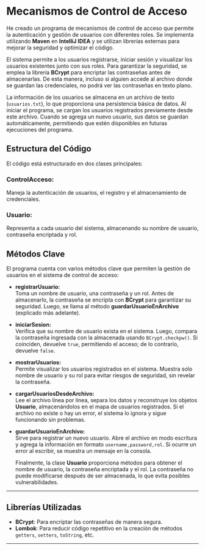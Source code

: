 # Mecanismos de Control de Acceso

He creado un programa de mecanismos de control de acceso que permite la autenticación y gestión de usuarios con diferentes roles. Se implementa utilizando **Maven** en **IntelliJ IDEA** y se utilizan librerías externas para mejorar la seguridad y optimizar el código.

El sistema permite a los usuarios registrarse, iniciar sesión y visualizar los usuarios existentes junto con sus roles. Para garantizar la seguridad, se emplea la librería **BCrypt** para encriptar las contraseñas antes de almacenarlas. De esta manera, incluso si alguien accede al archivo donde se guardan las credenciales, no podrá ver las contraseñas en texto plano.

La información de los usuarios se almacena en un archivo de texto (`usuarios.txt`), lo que proporciona una persistencia básica de datos. Al iniciar el programa, se cargan los usuarios registrados previamente desde este archivo. Cuando se agrega un nuevo usuario, sus datos se guardan automáticamente, permitiendo que estén disponibles en futuras ejecuciones del programa.

## Estructura del Código

El código está estructurado en dos clases principales:

### **ControlAcceso:**
Maneja la autenticación de usuarios, el registro y el almacenamiento de credenciales.

### **Usuario:**
Representa a cada usuario del sistema, almacenando su nombre de usuario, contraseña encriptada y rol.

## Métodos Clave

El programa cuenta con varios métodos clave que permiten la gestión de usuarios en el sistema de control de acceso:

- **registrarUsuario:**  
  Toma un nombre de usuario, una contraseña y un rol. Antes de almacenarlo, la contraseña se encripta con **BCrypt** para garantizar su seguridad. Luego, se llama al método **guardarUsuarioEnArchivo** (explicado más adelante).

- **iniciarSesion:**  
  Verifica que su nombre de usuario exista en el sistema. Luego, compara la contraseña ingresada con la almacenada usando `BCrypt.checkpw()`. Si coinciden, devuelve `true`, permitiendo el acceso; de lo contrario, devuelve `false`.

- **mostrarUsuarios:**  
  Permite visualizar los usuarios registrados en el sistema. Muestra solo nombre de usuario y su rol para evitar riesgos de seguridad, sin revelar la contraseña.

- **cargarUsuariosDesdeArchivo:**  
  Lee el archivo línea por línea, separa los datos y reconstruye los objetos **Usuario**, almacenándolos en el mapa de usuarios registrados. Si el archivo no existe o hay un error, el sistema lo ignora y sigue funcionando sin problemas.

- **guardarUsuarioEnArchivo:**  
  Sirve para registrar un nuevo usuario. Abre el archivo en modo escritura y agrega la información en formato `username,password,rol`. Si ocurre un error al escribir, se muestra un mensaje en la consola.

  Finalmente, la clase **Usuario** proporciona métodos para obtener el nombre de usuario, la contraseña encriptada y el rol. La contraseña no puede modificarse después de ser almacenada, lo que evita posibles       vulnerabilidades.

---

## Librerías Utilizadas

- **BCrypt**: Para encriptar las contraseñas de manera segura.
- **Lombok**: Para reducir código repetitivo en la creación de métodos `getters`, `setters`, `toString`, etc.

---


